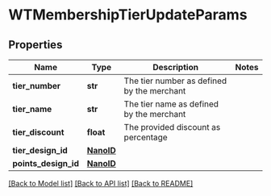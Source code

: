 # WTMembershipTierUpdateParams


## Properties
Name | Type | Description | Notes
------------ | ------------- | ------------- | -------------
**tier_number** | **str** | The tier number as defined by the merchant | 
**tier_name** | **str** | The tier name as defined by the merchant | 
**tier_discount** | **float** | The provided discount as percentage | 
**tier_design_id** | [**NanoID**](NanoID.md) |  | 
**points_design_id** | [**NanoID**](NanoID.md) |  | 

[[Back to Model list]](../README.md#documentation-for-models) [[Back to API list]](../README.md#documentation-for-api-endpoints) [[Back to README]](../README.md)


